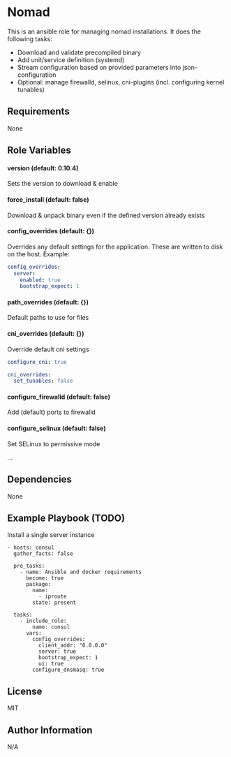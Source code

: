 # Nomad

This is an ansible role for managing nomad installations.
It does the following tasks:
- Download and validate precompiled binary
- Add unit/service definition (systemd)
- Stream configuration based on provided parameters into json-configuration
- Optional: manage firewalld, selinux, cni-plugins
  (incl. configuring kernel tunables)

## Requirements

None

## Role Variables

#### version (default: 0.10.4)

Sets the version to download & enable

#### force_install (default: false)

Download & unpack binary even if the defined version already exists

#### config_overrides (default: {})

Overrides any default settings for the application. These are written to disk on the host. Example:

```yaml
config_overrides:
  server:
    enabled: true
    bootstrap_expect: 1
```

#### path_overrides (default: {})
Default paths to use for files

#### cni_overrides (default: {})
Override default cni settings
```yaml
configure_cni: true

cni_overrides:
  set_tunables: false
```

#### configure_firewalld (default: false)
Add (default) ports to firewalld

#### configure_selinux (default: false)
Set SELinux to permissive mode

...
## Dependencies

None

## Example Playbook (TODO)
Install a single server instance

    - hosts: consul
      gather_facts: false

      pre_tasks:
        - name: Ansible and docker requirements
          become: true
          package:
            name:
              - iproute
            state: present

      tasks:
        - include_role:
            name: consul
          vars:
            config_overrides:
              client_addr: "0.0.0.0"
              server: true
              bootstrap_expect: 1
              ui: true
            configure_dnsmasq: true

## License

MIT

## Author Information

N/A
